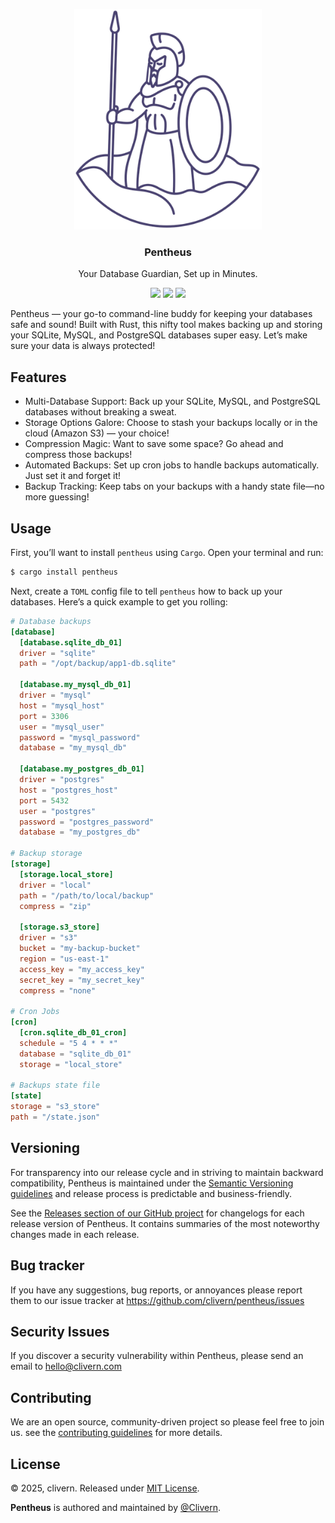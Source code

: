 <p align="center">
    <img src="/static/logo.png" width="300" />
    <h3 align="center">Pentheus</h3>
    <p align="center">Your Database Guardian, Set up in Minutes.</p>
    <p align="center">
        <a href="https://github.com/Clivern/Pentheus/actions"><img src="https://github.com/Clivern/Pentheus/actions/workflows/build.yml/badge.svg"></a>
        <a href="https://github.com/Clivern/Pentheus/releases"><img src="https://img.shields.io/badge/Version-v0.1.1-green.svg"></a>
        <a href="https://github.com/Clivern/Pentheus/blob/main/LICENSE"><img src="https://img.shields.io/badge/LICENSE-MIT-green.svg"></a>
    </p>
</p>

Pentheus — your go-to command-line buddy for keeping your databases safe and sound! Built with Rust, this nifty tool makes backing up and storing your SQLite, MySQL, and PostgreSQL databases super easy. Let’s make sure your data is always protected!

## Features

- Multi-Database Support: Back up your SQLite, MySQL, and PostgreSQL databases without breaking a sweat.
- Storage Options Galore: Choose to stash your backups locally or in the cloud (Amazon S3) — your choice!
- Compression Magic: Want to save some space? Go ahead and compress those backups!
- Automated Backups: Set up cron jobs to handle backups automatically. Just set it and forget it!
- Backup Tracking: Keep tabs on your backups with a handy state file—no more guessing!

## Usage

First, you’ll want to install `pentheus` using `Cargo`. Open your terminal and run:

```zsh
$ cargo install pentheus
```

Next, create a `TOML` config file to tell `pentheus` how to back up your databases. Here’s a quick example to get you rolling:

```toml
# Database backups
[database]
  [database.sqlite_db_01]
  driver = "sqlite"
  path = "/opt/backup/app1-db.sqlite"

  [database.my_mysql_db_01]
  driver = "mysql"
  host = "mysql_host"
  port = 3306
  user = "mysql_user"
  password = "mysql_password"
  database = "my_mysql_db"

  [database.my_postgres_db_01]
  driver = "postgres"
  host = "postgres_host"
  port = 5432
  user = "postgres"
  password = "postgres_password"
  database = "my_postgres_db"

# Backup storage
[storage]
  [storage.local_store]
  driver = "local"
  path = "/path/to/local/backup"
  compress = "zip"

  [storage.s3_store]
  driver = "s3"
  bucket = "my-backup-bucket"
  region = "us-east-1"
  access_key = "my_access_key"
  secret_key = "my_secret_key"
  compress = "none"

# Cron Jobs
[cron]
  [cron.sqlite_db_01_cron]
  schedule = "5 4 * * *"
  database = "sqlite_db_01"
  storage = "local_store"

# Backups state file
[state]
storage = "s3_store"
path = "/state.json"
```


## Versioning

For transparency into our release cycle and in striving to maintain backward compatibility, Pentheus is maintained under the [Semantic Versioning guidelines](https://semver.org/) and release process is predictable and business-friendly.

See the [Releases section of our GitHub project](https://github.com/clivern/pentheus/releases) for changelogs for each release version of Pentheus. It contains summaries of the most noteworthy changes made in each release.


## Bug tracker

If you have any suggestions, bug reports, or annoyances please report them to our issue tracker at https://github.com/clivern/pentheus/issues


## Security Issues

If you discover a security vulnerability within Pentheus, please send an email to [hello@clivern.com](mailto:hello@clivern.com)


## Contributing

We are an open source, community-driven project so please feel free to join us. see the [contributing guidelines](CONTRIBUTING.md) for more details.


## License

© 2025, clivern. Released under [MIT License](https://opensource.org/licenses/mit-license.php).

**Pentheus** is authored and maintained by [@Clivern](http://github.com/clivern).
